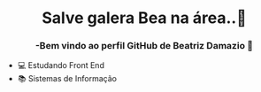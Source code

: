 


 
<h1 align="center"> Salve galera Bea na área..👊 </h1> 

<h3 align="center">-Bem vindo ao perfil GitHub de Beatriz Damazio  👋</h3>

- 💻 Estudando Front End 
- 📚 Sistemas de Informação